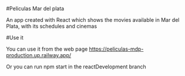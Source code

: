 #Peliculas Mar del plata

An app created with React which shows the movies available in Mar del Plata, with its schedules and cinemas

#Use it

You can use it from the web page
https://peliculas-mdp-production.up.railway.app/

Or you can run npm start in the reactDevelopment branch
